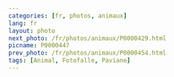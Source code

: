 ```yaml
---
categories: [fr, photos, animaux]
lang: fr
layout: photo
next_photo: /fr/photos/animaux/P0000429.html
picname: P0000447
prev_photo: /fr/photos/animaux/P0000454.html
tags: [Animal, Fotofalle, Paviane]
---
```

